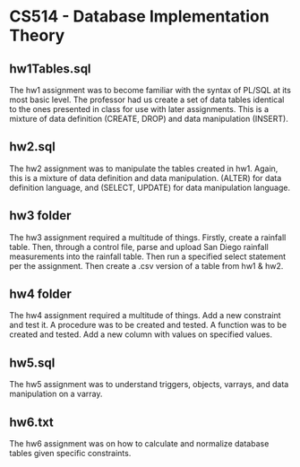# CS514 - Database Implementation Theory

## hw1Tables.sql
The hw1 assignment was to become familiar with the syntax of PL/SQL at its most basic level. The professor had us create a set of 
data tables identical to the ones presented in class for use with later assignments. This is a mixture of data definition (CREATE, 
DROP) and data manipulation (INSERT).

## hw2.sql
The hw2 assignment was to manipulate the tables created in hw1. Again, this is a mixture of data definition and data manipulation.
(ALTER) for data definition language, and (SELECT, UPDATE) for data manipulation language. 

## hw3 folder
The hw3 assignment required a multitude of things. Firstly, create a rainfall table. Then, through a control file, parse and upload 
San Diego rainfall measurements into the rainfall table. Then run a specified select statement per the assignment. Then create a 
.csv version of a table from hw1 & hw2.

## hw4 folder
The hw4 assignment required a multitude of things. Add a new constraint and test it. A procedure was to be created and tested. A 
function was to be created and tested. Add a new column with values on specified values. 

## hw5.sql
The hw5 assignment was to understand triggers, objects, varrays, and data manipulation on a varray. 

## hw6.txt
The hw6 assignment was on how to calculate and normalize database tables given specific constraints. 
